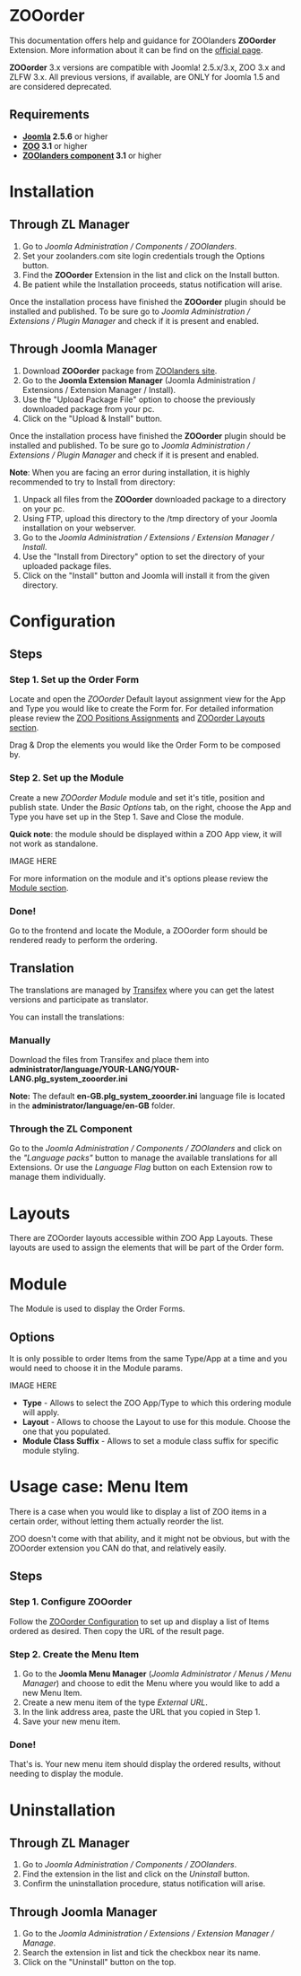 ZOOorder
========

This documentation offers help and guidance for ZOOlanders **ZOOorder** Extension. More information about it can be find on the [official page](https://www.zoolanders.com/extensions/zooorder).

**ZOOorder** 3.x versions are compatible with Joomla! 2.5.x/3.x, ZOO 3.x and ZLFW 3.x. All previous versions, if available, are ONLY for Joomla 1.5 and are considered deprecated.

Requirements
------------

* **[Joomla](http://www.joomla.org) 2.5.6** or higher
* **[ZOO](http://www.yootheme.com/zoo) 3.1** or higher
* **[ZOOlanders component](https://www.zoolanders.com/extensions/zoolanders) 3.1** or higher

Installation
============

Through ZL Manager
------------------

1. Go to *Joomla Administration / Components / ZOOlanders*.
2. Set your zoolanders.com site login credentials trough the Options button.
3. Find the **ZOOorder** Extension in the list and click on the Install button.
4. Be patient while the Installation proceeds, status notification will arise.

Once the installation process have finished the **ZOOorder** plugin should be installed and published. To be sure go to *Joomla Administration / Extensions / Plugin Manager* and check if it is present and enabled.

Through Joomla Manager
----------------------

1. Download **ZOOorder** package from [ZOOlanders site](https://www.zoolanders.com/extensions/zooorder).
2. Go to the **Joomla Extension Manager** (Joomla Administration / Extensions / Extension Manager / Install).
3. Use the "Upload Package File" option to choose the previously downloaded package from your pc.
4. Click on the "Upload & Install" button.

Once the installation process have finished the **ZOOorder** plugin should be installed and published. To be sure go to *Joomla Administration / Extensions / Plugin Manager* and check if it is present and enabled.

**Note**: When you are facing an error during installation, it is highly recommended to try to Install from directory:

1. Unpack all files from the **ZOOorder** downloaded package to a directory on your pc.
2. Using FTP, upload this directory to the /tmp directory of your Joomla installation on your webserver.
3. Go to the *Joomla Administration / Extensions / Extension Manager / Install*.
4. Use the "Install from Directory" option to set the directory of your uploaded package files.
5. Click on the "Install" button and Joomla will install it from the given directory.

Configuration
=============

Steps
-----

### Step 1. Set up the Order Form

Locate and open the *ZOOorder* Default layout assignment view for the App and Type you would like to create the Form for. For detailed information please review the [ZOO Positions Assignments](http://www.yootheme.com/zoo/documentation/advanced/assign-elements-to-layout-positions) and [ZOOorder Layouts section](#layouts).

Drag & Drop the elements you would like the Order Form to be composed by.

### Step 2. Set up the Module

Create a new *ZOOorder Module* module and set it's title, position and publish state. Under the *Basic Options* tab, on the right, choose the App and Type you have set up in the Step 1. Save and Close the module.

**Quick note**: the module should be displayed within a ZOO App view, it will not work as standalone.

IMAGE HERE

For more information on the module and it's options please review the [Module section](#module).

### Done!

Go to the frontend and locate the Module, a ZOOorder form should be rendered ready to perform the ordering.

Translation
-----------

The translations are managed by [Transifex](https://www.transifex.com/projects/p/zoolanders/) where you can get the latest versions and participate as translator.

You can install the translations:

### Manually

Download the files from Transifex and place them into **administrator/language/YOUR-LANG/YOUR-LANG.plg_system_zooorder.ini**

**Note:** The default **en-GB.plg_system_zooorder.ini** language file is located in the **administrator/language/en-GB** folder.

### Through the ZL Component

Go to the *Joomla Administration / Components / ZOOlanders* and click on the *"Language packs"* button to manage the available translations for all Extensions. Or use the *Language Flag* button on each Extension row to manage them individually.

Layouts
=======

There are ZOOorder layouts accessible within ZOO App Layouts. These layouts are used to assign the elements that will be part of the Order form.

Module
======

The Module is used to display the Order Forms.

Options
-------

It is only possible to order Items from the same Type/App at a time and you would need to choose it in the Module params.

IMAGE HERE

* **Type** - Allows to select the ZOO App/Type to which this ordering module will apply.
* **Layout** - Allows to choose the Layout to use for this module. Choose the one that you populated.
* **Module Class Suffix** - Allows to set a module class suffix for specific module styling.

Usage case: Menu Item
=====================

There is a case when you would like to display a list of ZOO items in a certain order, without letting them actually reorder the list.

ZOO doesn't come with that ability, and it might not be obvious, but with the ZOOorder extension you CAN do that, and relatively easily.

Steps
-----

### Step 1. Configure ZOOorder

Follow the [ZOOorder Configuration](#configuration) to set up and display a list of Items ordered as desired. Then copy the URL of the result page.

### Step 2. Create the Menu Item

1. Go to the **Joomla Menu Manager** (*Joomla Administrator / Menus / Menu Manager*) and choose to edit the Menu where you would like to add a new Menu Item.
2. Create a new menu item of the type *External URL*.
3. In the link address area, paste the URL that you copied in Step 1.
4. Save your new menu item.

### Done!

That's is. Your new menu item should display the ordered results, without needing to display the module.

Uninstallation
==============

Through ZL Manager
------------------

1. Go to *Joomla Administration / Components / ZOOlanders*.
2. Find the extension in the list and click on the *Uninstall* button.
3. Confirm the uninstallation procedure, status notification will arise.

Through Joomla Manager
----------------------

1. Go to the *Joomla Administration / Extensions / Extension Manager / Manage*.
2. Search the extension in list and tick the checkbox near its name.
3. Click on the "Uninstall" button on the top.
